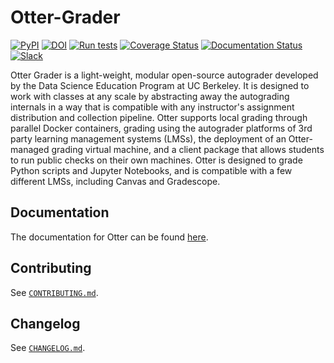 # Otter-Grader

[![PyPI](https://img.shields.io/pypi/v/otter-grader.svg)](https://pypi.org/project/otter-grader/)
[![DOI](https://zenodo.org/badge/208363438.svg)](https://zenodo.org/badge/latestdoi/208363438)
[![Run tests](https://github.com/ucbds-infra/otter-grader/actions/workflows/run-tests.yml/badge.svg)](https://github.com/ucbds-infra/otter-grader/actions/workflows/run-tests.yml)
[![Coverage Status](https://coveralls.io/repos/github/ucbds-infra/otter-grader/badge.svg?branch=master)](https://coveralls.io/github/ucbds-infra/otter-grader?branch=master)
[![Documentation Status](https://readthedocs.org/projects/otter-grader/badge/?version=latest)](https://otter-grader.readthedocs.io/en/latest/?badge=latest)
[![Slack](https://img.shields.io/endpoint?logo=slack&url=https%3A%2F%2Fraw.githubusercontent.com%2Fucbds-infra%2Fotter-grader%2Fmaster%2Fslack-shields.json)](https://join.slack.com/t/otter-grader/shared_invite/zt-3drxla0ox-IWYIREOYmKhwL1XTyGQE4Q)

Otter Grader is a light-weight, modular open-source autograder developed by the Data Science 
Education Program at UC Berkeley. It is designed to work with classes at any scale by abstracting 
away the autograding internals in a way that is compatible with any instructor's assignment 
distribution and collection pipeline. Otter supports local grading through parallel Docker 
containers, grading using the autograder platforms of 3rd party learning management systems (LMSs), 
the deployment of an Otter-managed grading virtual machine, and a client package that allows 
students to run public checks on their own machines. Otter is designed to grade Python scripts and 
Jupyter Notebooks, and is compatible with a few different LMSs, including Canvas and Gradescope.

## Documentation

The documentation for Otter can be found [here](https://otter-grader.rtfd.io).

## Contributing

See [`CONTRIBUTING.md`](CONTRIBUTING.md).

## Changelog

See [`CHANGELOG.md`](CHANGELOG.md).
